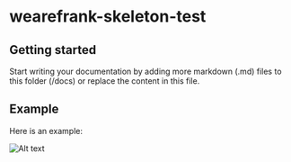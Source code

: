# wearefrank-skeleton-test


## Getting started

Start writing your documentation by adding more markdown (.md) files to this
folder (/docs) or replace the content in this file.

## Example

Here is an example:


![Alt text](https://backstage.io/assets/images/architecture-recommended.drawio-b90a644e7ae6f63987a9e5c50efdcb40.svg)
